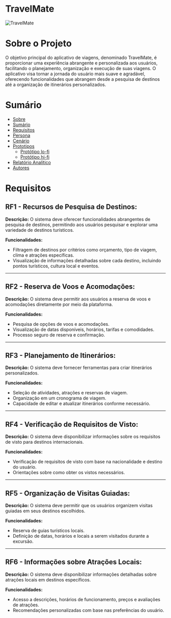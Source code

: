 # TravelMate


![TravelMate](https://1drv.ms/i/s!AoIG1ENZux9a8l7V7DXCfyv0cqH6?e=EJhOdr)

# Sobre o Projeto

O objetivo principal do aplicativo de viagens, denominado TravelMate, é proporcionar uma experiência abrangente e personalizada aos usuários, facilitando o planejamento, organização e execução de suas viagens. O aplicativo visa tornar a jornada do usuário mais suave e agradável, oferecendo funcionalidades que abrangem desde a pesquisa de destinos até a organização de itinerários personalizados.

# Sumário

* [Sobre](#sobre-o-projeto)
* [Sumário](#sumário)
* [Requisitos](#requisitos)
* [Persona](#persona)
* [Cenário](#cenário)
* [Prototipos](#protótipos)
  * [Protótipo lo-fi](#protótipo-lo-fi)
  * [Protótipo hi-fi](#protótipo-hi-fi)
* [Relatório Analítico ](#relatório-analítico)
* [Autores](#autores)



# Requisitos  
## RF1 - Recursos de Pesquisa de Destinos:

**Descrição:** O sistema deve oferecer funcionalidades abrangentes de pesquisa de destinos, permitindo aos usuários pesquisar e explorar uma variedade de destinos turísticos.

**Funcionalidades:**
- Filtragem de destinos por critérios como orçamento, tipo de viagem, clima e atrações específicas.
- Visualização de informações detalhadas sobre cada destino, incluindo pontos turísticos, cultura local e eventos.

---

## RF2 - Reserva de Voos e Acomodações:

**Descrição:** O sistema deve permitir aos usuários a reserva de voos e acomodações diretamente por meio da plataforma.

**Funcionalidades:**
- Pesquisa de opções de voos e acomodações.
- Visualização de datas disponíveis, horários, tarifas e comodidades.
- Processo seguro de reserva e confirmação.

---

## RF3 - Planejamento de Itinerários:

**Descrição:** O sistema deve fornecer ferramentas para criar itinerários personalizados.

**Funcionalidades:**
- Seleção de atividades, atrações e reservas de viagem.
- Organização em um cronograma de viagem.
- Capacidade de editar e atualizar itinerários conforme necessário.

---

## RF4 - Verificação de Requisitos de Visto:

**Descrição:** O sistema deve disponibilizar informações sobre os requisitos de visto para destinos internacionais.

**Funcionalidades:**
- Verificação de requisitos de visto com base na nacionalidade e destino do usuário.
- Orientações sobre como obter os vistos necessários.

---

## RF5 - Organização de Visitas Guiadas:

**Descrição:** O sistema deve permitir que os usuários organizem visitas guiadas em seus destinos escolhidos.

**Funcionalidades:**
- Reserva de guias turísticos locais.
- Definição de datas, horários e locais a serem visitados durante a excursão.

---

## RF6 - Informações sobre Atrações Locais:

**Descrição:** O sistema deve disponibilizar informações detalhadas sobre atrações locais em destinos específicos.

**Funcionalidades:**
- Acesso a descrições, horários de funcionamento, preços e avaliações de atrações.
- Recomendações personalizadas com base nas preferências do usuário.
